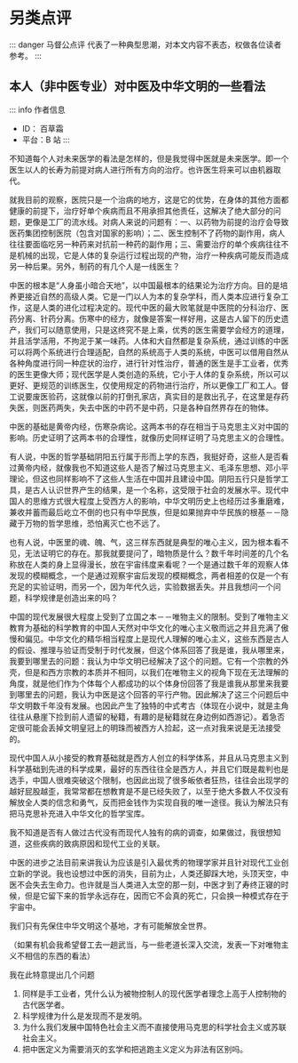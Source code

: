 # 另类点评

::: danger 马督公点评
代表了一种典型思潮，对本文内容不表态，权做各位读者参考。
:::

## 本人（非中医专业）对中医及中华文明的一些看法

::: info 作者信息
- ID： 百草霜
- 平台：B 站
:::

不知道每个人对未来医学的看法是怎样的，但是我觉得中医就是未来医学。即一个医生以人的长寿为前提对病人进行所有方向的治疗。也许医生将来可以由机器取代。

就我目前的观察，医院只是一个治病的地方，这是它的优势，在身体的其他方面都健康的前提下，治疗好单个疾病而且不用承担其他责任，这解决了绝大部分的问题，更像是工厂的流水线。对病人来说的问题有：一、以药物为前提的治疗会导致医药集团控制医院（包含对国家的影响）；二、医生控制不了药物的副作用，病人往往要面临吃另一种药来对抗前一种药的副作用；三、需要治疗的单个疾病往往不是机械的出现，它是人体的复杂运行过程出现的产物，治疗一种疾病可能反而造成另一种后果。另外，制药的有几个人是一线医生？

中医的根本是“人身虽小暗合天地”，以中国最根本的结果论为治疗方向。目的是培养更接近自然的高级人类。它是一门以人为本的复杂学科，而人类本应进行复杂工作，这是人类的进化过程决定的。现代中医的最大败笔就是中医院的分科治疗、医药分离、针药分离。伤寒中的经方，就像是答案一样好用，这是古人留下的历史遗产，我们可以随意使用，只是这终究不是上乘，优秀的医生需要学会经方的道理，并且活学活用，不拘泥于某一味药。人体和大自然都是复杂系统，通过训练的中医可以将两个系统进行合理适配，自然的系统高于人类的系统，中医可以借用自然从各种角度进行同一种症状的治疗，进行针对性治疗，普通的医生是手工业者，优秀的医生更像大师；现代医学是人类创造的系统，它小于人体的复杂系统，所以可以更好、更规范的训练医生，仅使用规定的药物进行治疗，所以更像工厂和工人。督工说要废医验药，这就像以前的打倒孔家店，真实目的是救出孔子，在这里是存药失医，则医药两失，失去中医的中药不是中药，只是各种自然界存在的物体。

中医的基础是黄帝内经，伤寒杂病论。这两本书的存在相当于马克思主义对中国的影响。历史证明了这两本书的合理性，就像历史同样证明了马克思主义的合理性。

有人说，中医的哲学基础阴阳五行属于形而上学的东西，我挺好奇，这些人是否看过黄帝内经，就像我也不知道这些人是否了解过马克思主义、毛泽东思想、邓小平理论，但这也同样影响不了这些人生活在中国并且建设中国。阴阳五行只是哲学工具，是古人认识世界产生的结果，是一个名称，这受限于社会的发展水平。现代中国人的思维方式很大程度上受西方人的影响，中华文明历史上也经历过多重磨难，兼收并蓄而最后屹立不倒的也只有中华民族，但是如果抛弃中华民族的根基－－隐藏于万物的哲学思维，恐怕离灭亡也不远了。

也有人说，中医里的魂、魄、气，这三样东西就是典型的唯心主义，因为根本看不见，无法证明它的存在。那我就要提问了，暗物质是什么？数千年时间差的几个名称放在人类的身上显得漫长，放在宇宙纬度来看呢？一个是通过数千年的观察人体发现的模糊概念，一个是通过观察宇宙后发现的模糊概念，两者相差的仅是一个有充足的实验证明，而另一个，因为年代久远，实验数据丢失。并且我想问一个问题，科学规律是创造出来的吗？

中国的现代发展很大程度上受到了立国之本－－唯物主义的限制。受到了唯物主义教育为基础的科学教育的中国人天然对中华文化的唯心主义敬而远之并且充满了傲慢和偏见。中华文化的精华相当程度上是现代人理解的唯心主义，这些东西是古人的假设、推理与验证而受制于时代发展，但这个体系回答了我是谁，我从哪里来，我要到哪里去的问题：我认为中华文明已经解决了这个的问题。它有一个宗教的外壳，但是和西方宗教的本质并不相同，以我们在唯物主义的视角下现在无法理解的角度，就是他们作为个体每个人都成功的以个体身份回答了我是谁我从那里来我要到哪里去的问题，我认为中医是这个回答的平行产物。因此解决了这三个问题后中华文明数千年没有发展。也因此产生了独特的中式考古（体现在小说中，就是主角往往从悬崖下捡到前人遗留的秘籍，有趣的是秘籍就在身边例如西游记）。着急否定很可能会丢掉文明皇冠上的明珠而被西方人捡起，这一点对我来说是无法接受的。

现代中国人从小接受的教育基础就是西方人创立的科学体系，并且从马克思主义到科学基础到先进的科学成果，最好的东西往往全是西方人，并且它们既是裁判也是选手，中国人很难突破这个限制，也因此出现了很多皈依者狂热，往往会出现学的越好屁股越歪，我常常都在想教育是不是已经失败了，以至于绝大多数人不仅没有解放全人类的信念和勇气，反而把金钱作为实现自我的唯一途径。我认为解法只有把马克思补充进入中华文化的哲学宝库。

我不知道是否有人做过古代没有而现代人独有的病的调查，如果做过，我很想知道，这些疾病的致病原因和现代工业的关联。

中医的进步之法目前来讲我认为应该是引入最优秀的物理学家并且针对现代工业创立新的学说。我也设想过中医的消失，目前为止，人类还脚踩大地，头顶天空，中医不会失去生命力。也许就是当人类进入太空的那一刻，中医才到了寿终正寝的时候，但是它留下来的哲学永远存在，因而它不会真的死亡，只会换一种模式存在于宇宙中。

我们只有先保住中华文明这个基地，才有可能解放全世界。

（如果有机会我希望督工去一趟武当，与一些老道长深入交流，发表一下对唯物主义不相信的东西的看法）

我在此特意提出几个问题

1. 同样是手工业者，凭什么认为被物控制人的现代医学者理念上高于人控制物的古代医学者。
2. 科学规律为什么是发现而不是发明。
3. 为什么我们发展中国特色社会主义而不直接使用马克思的科学社会主义或苏联社会主义。
4. 把中医定义为需要消灭的玄学和把逃跑主义定义为非法有区别吗。